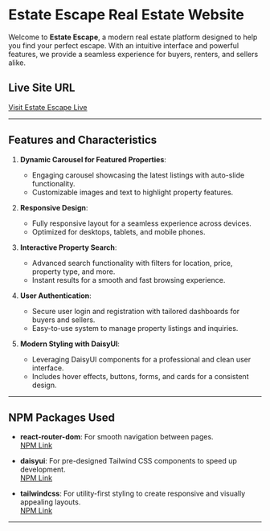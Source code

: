 # Estate Escape Real Estate Website

Welcome to **Estate Escape**, a modern real estate platform designed to help you find your perfect escape. With an intuitive interface and powerful features, we provide a seamless experience for buyers, renters, and sellers alike.

## Live Site URL
[Visit Estate Escape Live]([https://your-live-site-url.com](https://elite-escape.netlify.app/))

---

## Features and Characteristics

1. **Dynamic Carousel for Featured Properties**:
   - Engaging carousel showcasing the latest listings with auto-slide functionality.
   - Customizable images and text to highlight property features.

2. **Responsive Design**:
   - Fully responsive layout for a seamless experience across devices.
   - Optimized for desktops, tablets, and mobile phones.

3. **Interactive Property Search**:
   - Advanced search functionality with filters for location, price, property type, and more.
   - Instant results for a smooth and fast browsing experience.

4. **User Authentication**:
   - Secure user login and registration with tailored dashboards for buyers and sellers.
   - Easy-to-use system to manage property listings and inquiries.

5. **Modern Styling with DaisyUI**:
   - Leveraging DaisyUI components for a professional and clean user interface.
   - Includes hover effects, buttons, forms, and cards for a consistent design.

---

## NPM Packages Used

- **react-router-dom**: For smooth navigation between pages.  
  [NPM Link](https://www.npmjs.com/package/react-router-dom)
  
- **daisyui**: For pre-designed Tailwind CSS components to speed up development.  
  [NPM Link](https://www.npmjs.com/package/daisyui)
  
- **tailwindcss**: For utility-first styling to create responsive and visually appealing layouts.  
  [NPM Link](https://www.npmjs.com/package/tailwindcss)

---
